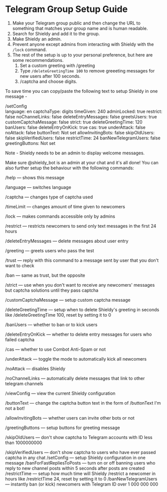 # Telegram Group Setup Guide

1. Make your Telegram group public and then change the URL to something that matches your group name and is human readable. 
2. Search for Shieldy and add it to the group. 
3. Make Shieldy an admin. 
4. Prevent anyone except admins from interacting with Shieldy with the `/lock` command.
5. The rest of the setup is up to your personal preference, but here are some recommendations. 
	1. Set a custom greeting with /greeting
	2. Type `/deleteGreetingTime 100` to remove greeeting messages for new users after 100 seconds. 
	3. /captcha and choose digits.


To save time you can copy/paste the following text to setup Shieldy in one message -

  
/setConfig <br />
language: en
captchaType: digits
timeGiven: 240
adminLocked: true
restrict: false
noChannelLinks: false
deleteEntryMessages: false
greetsUsers: true
customCaptchaMessage: false
strict: true
deleteGreetingTime: 120
banUsers: false
deleteEntryOnKick: true
cas: true
underAttack: false
noAttack: false
buttonText: Not set
allowInvitingBots: false
skipOldUsers: false
skipVerifiedUsers: false
restrictTime: 24
banNewTelegramUsers: false
greetingButtons:
Not set


Note - Shieldy needs to be an admin to display welcome messages. 




Make sure @shieldy_bot is an admin at your chat and it's all done! You can also further setup the behaviour with the following commands:

/help — shows this message

/language — switches language

/captcha — changes type of captcha used

/timeLimit — changes amount of time given to newcomers

/lock — makes commands accessible only by admins

/restrict — restricts newcomers to send only text messages in the first 24 hours

/deleteEntryMessages — delete messages about user entry

/greeting — greets users who pass the test

/trust — reply with this command to a message sent by user that you don't want to check

/ban — same as trust, but the opposite

/strict — use when you don't want to receive any newcomers' messages but captcha solutions until they pass captcha

/customCaptchaMessage — setup custom captcha message

/deleteGreetingTime — setup when to delete Shieldy's greeting in seconds like /deleteGreetingTime 100, reset by setting it to 0

/banUsers — whether to ban or to kick users

/deleteEntryOnKick — whether to delete entry messages for users who failed captcha

/cas — whether to use Combot Anti-Spam or not

/underAttack — toggle the mode to automatically kick all newcomers

/noAttack — disables Shieldy

/noChannelLinks — automatically delete messages that link to other telegram channels

/viewConfig — view the current Shieldy configuration

/buttonText — change the captcha button text in the form of /buttonText I'm not a bot!

/allowInvitingBots — whether users can invite other bots or not

/greetingButtons — setup buttons for greeting message

/skipOldUsers — don't show captcha to Telegram accounts with ID less than 1000000000

/skipVerifiedUsers — don't show captcha to users who have ever passed captcha in any chat
/setConfig — setup Shieldy configuration in one message
/banForFastRepliesToPosts — turn on or off banning users who reply to new channel posts within 5 seconds after posts are created
/restrictTime — setup how much time will Shieldy /restrict a newcomer in hours like /restrictTime 24, reset by setting it to 0
/banNewTelegramUsers — instantly ban (or kick) newcomers with Telegram ID over 1 000 000 000
